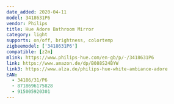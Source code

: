 ```yaml
---
date_added: 2020-04-11
model: 3418631P6
vendor: Philips
title: Hue Adore Bathroom Mirror
category: light
supports: on/off, brightness, colortemp
zigbeemodel: ['3418631P6']
compatible: [z2m]
mlink: https://www.philips-hue.com/en-gb/p/-/3418631P6
link: https://www.amazon.de/dp/B088S24BYW
link3: https://www.alza.de/philips-hue-white-ambiance-adore
EAN: 
  - 34186/31/P6
  - 8718696175828
  - 915005920301
---
```


